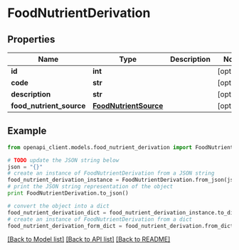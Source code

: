 # FoodNutrientDerivation


## Properties

Name | Type | Description | Notes
------------ | ------------- | ------------- | -------------
**id** | **int** |  | [optional] 
**code** | **str** |  | [optional] 
**description** | **str** |  | [optional] 
**food_nutrient_source** | [**FoodNutrientSource**](FoodNutrientSource.md) |  | [optional] 

## Example

```python
from openapi_client.models.food_nutrient_derivation import FoodNutrientDerivation

# TODO update the JSON string below
json = "{}"
# create an instance of FoodNutrientDerivation from a JSON string
food_nutrient_derivation_instance = FoodNutrientDerivation.from_json(json)
# print the JSON string representation of the object
print FoodNutrientDerivation.to_json()

# convert the object into a dict
food_nutrient_derivation_dict = food_nutrient_derivation_instance.to_dict()
# create an instance of FoodNutrientDerivation from a dict
food_nutrient_derivation_form_dict = food_nutrient_derivation.from_dict(food_nutrient_derivation_dict)
```
[[Back to Model list]](../README.md#documentation-for-models) [[Back to API list]](../README.md#documentation-for-api-endpoints) [[Back to README]](../README.md)


